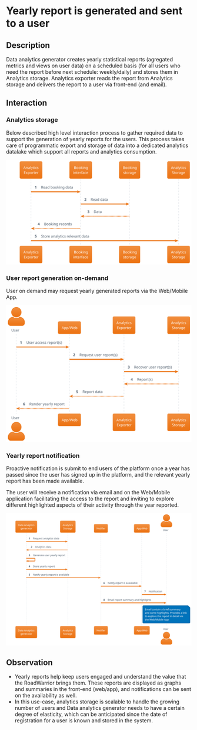 # Yearly report is generated and sent to a user

## Description

Data analytics generator creates yearly statistical reports (agregated metrics and views on user data) on a scheduled basis (for all users who need the report before next schedule: weekly/daily) and stores them in Analytics storage. Analytics exporter reads the report from Analytics storage and delivers the report to a user via front-end (and email).

## Interaction

### Analytics storage

Below described high level interaction process to gather required data to support the generation of yearly reports for the users. This process takes care of programmatic export and storage of data into a dedicated analytics datalake which support all reports and analytics consumption.

![](./analytics_storage.svg)

### User report generation on-demand

User on demand may request yearly generated reports via the Web/Mobile App.

![](./user_report_generation.svg)

### Yearly report notification

Proactive notification is submit to end users of the platform once a year has passed since the user has signed up in the platform, and the relevant yearly report has been made available.

The user will receive a notification via email and on the Web/Mobile application facilitating the access to the report and inviting to explore different highlighted aspects of their activity through the year reported.

![](./yearly_report_notification.svg)

## Observation

- Yearly reports help keep users engaged and understand the value that the RoadWarrior brings them. These reports are displayed as graphs and summaries in the front-end (web/app), and notifications can be sent on the availability as well.
- In this use-case, analytics storage is scalable to handle the growing number of users and Data analytics generator needs to have a certain degree of elasticity, which can be anticipated since the date of registration for a user is known and stored in the system.
